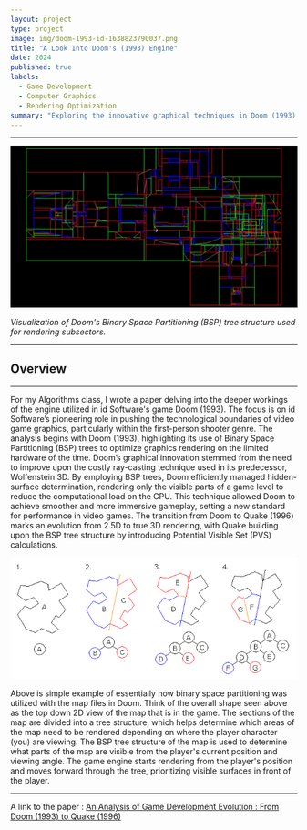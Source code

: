 ```yaml
---
layout: project
type: project
image: img/doom-1993-id-1638823790037.png
title: "A Look Into Doom's (1993) Engine"
date: 2024
published: true
labels:
  - Game Development
  - Computer Graphics
  - Rendering Optimization
summary: "Exploring the innovative graphical techniques in Doom (1993) and Quake (1996) that revolutionized real-time rendering and set new standards in video game development."
---
```


<hr>
<img class="img-fluid" src="../img/bsp_doom_ssectors.png">

*Visualization of Doom's Binary Space Partitioning (BSP) tree structure used for rendering subsectors.*
<hr>

## Overview

<hr>

For my Algorithms class, I wrote a paper delving into the deeper workings of the engine utilized in id Software's game Doom (1993). The focus is on id Software’s pioneering role in pushing the technological boundaries of video game graphics, particularly within the first-person shooter genre. The analysis begins with Doom (1993), highlighting its use of Binary Space Partitioning (BSP) trees to optimize graphics rendering on the limited hardware of the time. Doom’s graphical innovation stemmed from the need to improve upon the costly ray-casting technique used in its predecessor, Wolfenstein 3D. By employing BSP trees, Doom efficiently managed hidden-surface determination, rendering only the visible parts of a game level to reduce the computational load on the CPU. This technique allowed Doom to achieve smoother and more immersive gameplay, setting a new standard for performance in video games. The transition from Doom to Quake (1996) marks an evolution from 2.5D to true 3D rendering, with Quake building upon the BSP tree structure by introducing Potential Visible Set (PVS) calculations.

<img class="img-fluid" src="../img/Binary_space_partition.png">

Above is simple example of essentially how binary space partitioning was utilized with the map files in Doom. Think of the overall shape seen above as the top down 2D view of the map that is in the game. The sections of the map are divided into a tree structure, which helps determine which areas of the map need to be rendered depending on where the player character (you) are viewing. The BSP tree structure of the map is used to determine what parts of the map are visible from the player's current position and viewing angle. The game engine starts rendering from the player's position and moves forward through the tree, prioritizing visible surfaces in front of the player.

<hr>

A link to the paper : [An Analysis of Game Development Evolution : From Doom (1993) to Quake (1996)](https://docs.google.com/document/d/1vllxXh5O_0GWxGrbAjIGfFCpPITA7LavtaLB3MWYlaI/edit?usp=sharing)

